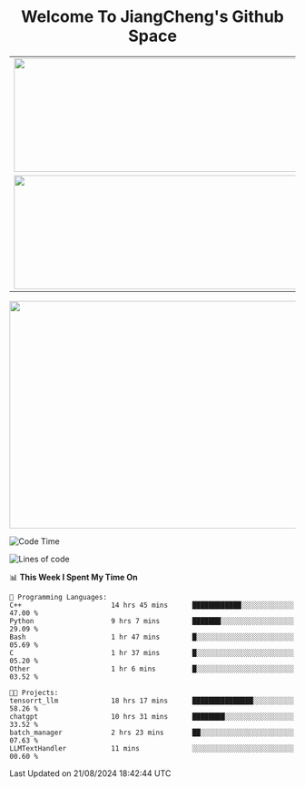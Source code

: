 <h1 align="center">Welcome To JiangCheng's Github Space</h1>

<table align="center" frame="void" rules="none" >
  <tr>
    <td>
      <div align="center"> <img height="200px" width="500px"  src="https://github-readme-stats.vercel.app/api?username=thisjiang&hide_title=true&hide_border=true&layout=compact&show_icons=trueline_height=21&text_color=000&icon_color=000&bg_color=0,ea6161,ffc64d,fffc4d,52fa5a&theme=graywhite" /> </div>
    </td>
    <td>
      <div align="center"> <img height="200px" width="500px" src="https://github-readme-stats.vercel.app/api/top-langs/?username=thisjiang&hide_title=true&hide_border=true&layout=compact&langs_count=6&text_color=000&icon_color=fff&bg_color=0,52fa5a,4dfcff,c64dff&theme=graywhite" /> </div>
    </td>
  </tr>
  <tr>
    <td>
      <div align="center"> <img height="200px" width="500px" src="https://github-readme-streak-stats.herokuapp.com/?user=thisjiang&hide_title=true&hide_border=true&layout=compact&langs_count=6" /> </div>
    </td>
    <td>
      <div align="center"> 
      <a href="https://github.com/" target="_blank"><img style="margin: 10px" src="https://profilinator.rishav.dev/skills-assets/git-scm-icon.svg" alt="Git" height="50" /></a>  
      <a href="https://www.linux.org/" target="_blank"><img style="margin: 10px" src="https://profilinator.rishav.dev/skills-assets/linux-original.svg" alt="Linux" height="50" /></a>  
      <a href="https://www.gnu.org/software/bash/" target="_blank"><img style="margin: 10px" src="https://profilinator.rishav.dev/skills-assets/gnu_bash-icon.svg" alt="Bash" height="50" /></a>  
      </div>
    </td>
  </tr>
</table>

<div align="center"> <img height="400px" width="1000px" src="https://github-readme-activity-graph.cyclic.app/graph?username=thisjiang&theme=react&hide_title=true&hide_border=true&layout=compact&langs_count=6" /> </div></td>

<!--START_SECTION:waka-->
![Code Time](http://img.shields.io/badge/Code%20Time-1%2C650%20hrs%207%20mins-blue)

![Lines of code](https://img.shields.io/badge/From%20Hello%20World%20I%27ve%20Written-218.2%20thousand%20lines%20of%20code-blue)

📊 **This Week I Spent My Time On** 

```text
💬 Programming Languages: 
C++                      14 hrs 45 mins      ████████████░░░░░░░░░░░░░   47.00 % 
Python                   9 hrs 7 mins        ███████░░░░░░░░░░░░░░░░░░   29.09 % 
Bash                     1 hr 47 mins        █░░░░░░░░░░░░░░░░░░░░░░░░   05.69 % 
C                        1 hr 37 mins        █░░░░░░░░░░░░░░░░░░░░░░░░   05.20 % 
Other                    1 hr 6 mins         █░░░░░░░░░░░░░░░░░░░░░░░░   03.52 % 

🐱‍💻 Projects: 
tensorrt_llm             18 hrs 17 mins      ███████████████░░░░░░░░░░   58.26 % 
chatgpt                  10 hrs 31 mins      ████████░░░░░░░░░░░░░░░░░   33.52 % 
batch_manager            2 hrs 23 mins       ██░░░░░░░░░░░░░░░░░░░░░░░   07.63 % 
LLMTextHandler           11 mins             ░░░░░░░░░░░░░░░░░░░░░░░░░   00.60 % 
```


 Last Updated on 21/08/2024 18:42:44 UTC
<!--END_SECTION:waka-->

